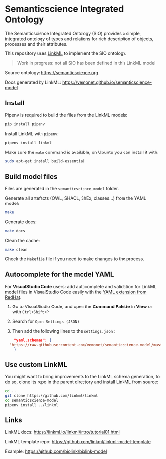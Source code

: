 # Semanticscience Integrated Ontology

The Semanticscience Integrated Ontology (SIO) provides a simple, integrated ontology of types and relations for rich description of objects, processes and their attributes.

This repository uses [LinkML](https://github.com/linkml/linkml) to implement the SIO ontology.

> Work in progress: not all SIO has been defined in this LinkML model

Source ontology: https://semanticscience.org

Docs generated by LinkML: https://vemonet.github.io/semanticscience-model

## Install

Pipenv is required to build the files from the LinkML models:

```bash
pip install pipenv
```

Install LinkML with `pipenv`:

```bash
pipenv install linkml
```

Make sure the `make` command is available, on Ubuntu you can install it with:

```bash
sudo apt-get install build-essential
```

## Build model files

Files are generated in the `semanticscience_model` folder.

Generate all artefacts (OWL, SHACL, ShEx, classes...) from the YAML model:

```bash
make
```

Generate docs:

```bash
make docs
```

Clean the cache:

```bash
make clean
```

Check the `Makefile` file if you need to make changes to the process.

## Autocomplete for the model YAML

For **VisualStudio Code** users: add autocomplete and validation for LinkML model files in VisualStudio Code easily with the [YAML extension from RedHat](https://marketplace.visualstudio.com/items?itemName=redhat.vscode-yaml). 

1. Go to VisualStudio Code, and open the **Command Palette** in **View** or with `Ctrl+Shift+P` 

2. Search for `Open Settings (JSON)`

3. Then add the following lines to the `settings.json` :

```json
    "yaml.schemas": {
  "https://raw.githubusercontent.com/vemonet/semanticscience-model/master/resources/linkml.schema.json": ["model/*-model.yml"],
    }
```

## Use custom LinkML

You might want to bring improvements to the LinkML schema generation, to do so, clone its repo in the parent directory and install LinkML from source:

```bash
cd ..
git clone https://github.com/linkml/linkml
cd semanticscience-model
pipenv install ../linkml
```

## Links

LinkML docs: https://linkml.io/linkml/intro/tutorial01.html

LinkML template repo: https://github.com/linkml/linkml-model-template

Example: https://github.com/biolink/biolink-model
